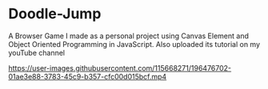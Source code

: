 # Doodle-Jump
A Browser Game I made as a personal project using Canvas Element and Object Oriented Programming in JavaScript. Also uploaded its tutorial on my youTube channel

https://user-images.githubusercontent.com/115668271/196476702-01ae3e88-3783-45c9-b357-cfc00d015bcf.mp4
